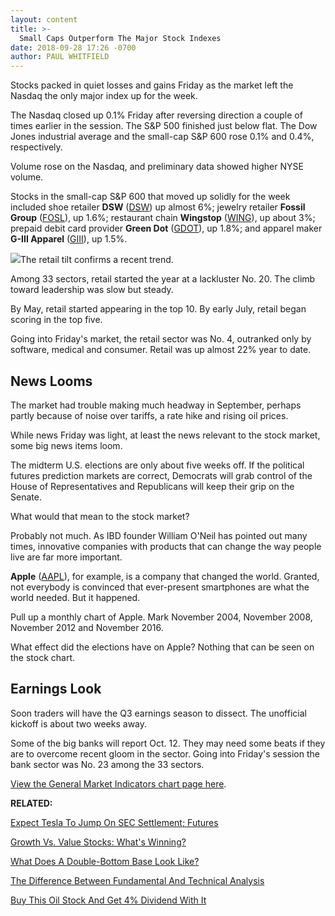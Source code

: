 ```yaml
---
layout: content
title: >-
  Small Caps Outperform The Major Stock Indexes
date: 2018-09-28 17:26 -0700
author: PAUL WHITFIELD
---
```






Stocks packed in quiet losses and gains Friday as the market left the Nasdaq the only major index up for the week.


The Nasdaq closed up 0.1% Friday after reversing direction a couple of times earlier in the session. The S&P 500 finished just below flat. The Dow Jones industrial average and the small-cap S&P 600 rose 0.1% and 0.4%, respectively.


Volume rose on the Nasdaq, and preliminary data showed higher NYSE volume.


Stocks in the small-cap S&P 600 that moved up solidly for the week included shoe retailer **DSW** ([DSW](https://research.investors.com/quote.aspx?symbol=DSW)) up almost 6%; jewelry retailer **Fossil Group** ([FOSL](https://research.investors.com/quote.aspx?symbol=FOSL)), up 1.6%; restaurant chain **Wingstop** ([WING](https://research.investors.com/quote.aspx?symbol=WING)), up about 3%; prepaid debit card provider **Green Dot** ([GDOT](https://research.investors.com/quote.aspx?symbol=GDOT)), up 1.8%; and apparel maker **G-III Apparel** ([GIII](https://research.investors.com/quote.aspx?symbol=GIII)), up 1.5%.


![](https://www.investors.com/wp-content/uploads/2018/09/MP09281818-282x300.jpg)The retail tilt confirms a recent trend.


Among 33 sectors, retail started the year at a lackluster No. 20. The climb toward leadership was slow but steady.


By May, retail started appearing in the top 10. By early July, retail began scoring in the top five.


Going into Friday's market, the retail sector was No. 4, outranked only by software, medical and consumer. Retail was up almost 22% year to date.


News Looms
----------


The market had trouble making much headway in September, perhaps partly because of noise over tariffs, a rate hike and rising oil prices.


While news Friday was light, at least the news relevant to the stock market, some big news items loom.


The midterm U.S. elections are only about five weeks off. If the political futures prediction markets are correct, Democrats will grab control of the House of Representatives and Republicans will keep their grip on the Senate.


What would that mean to the stock market?


Probably not much. As IBD founder William O'Neil has pointed out many times, innovative companies with products that can change the way people live are far more important.


**Apple** ([AAPL](https://research.investors.com/quote.aspx?symbol=AAPL)), for example, is a company that changed the world. Granted, not everybody is convinced that ever-present smartphones are what the world needed. But it happened.


Pull up a monthly chart of Apple. Mark November 2004, November 2008, November 2012 and November 2016.


What effect did the elections have on Apple? Nothing that can be seen on the stock chart.


Earnings Look
-------------


Soon traders will have the Q3 earnings season to dissect. The unofficial kickoff is about two weeks away.


Some of the big banks will report Oct. 12. They may need some beats if they are to overcome recent gloom in the sector. Going into Friday's session the bank sector was No. 23 among the 33 sectors.


[View the General Market Indicators chart page here](https://www.investors.com/wp-content/uploads/2018/09/GMI_100118.pdf).


**RELATED:**


[Expect Tesla To Jump On SEC Settlement; Futures](https://www.investors.com/market-trend/stock-market-today/dow-jones-futures-tesla-stock-sec-settlement-us-canada-trade/)


[Growth Vs. Value Stocks: What's Winning?](https://www.investors.com/research/value-vs-growth-stocks-value-investing-lags-growth/)


[What Does A Double-Bottom Base Look Like?](https://www.investors.com/how-to-invest/investors-corner/what-is-double-bottom-base-biotech-stocks/)


[The Difference Between Fundamental And Technical Analysis](https://www.investors.com/how-to-invest/investors-corner/technical-analysis/)


[Buy This Oil Stock And Get 4% Dividend With It](https://www.investors.com/research/the-income-investor/best-dividend-stocks-helmerich-payne-stock/)




